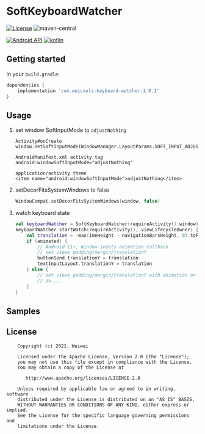 # SoftKeyboardWatcher

[![License](https://img.shields.io/badge/license-Apache%202.0-blue.svg)](https://github.com/lecymeng/SoftKeyboardWatcher/blob/main/LICENSE)
![maven-central](https://img.shields.io/maven-central/v/com.weicools/keyboard-watcher.svg)

[![Android API](https://img.shields.io/badge/api-21%2B-brightgreen.svg?style=for-the-badge)](https://android-arsenal.com/api?level=21)
[![kotlin](https://img.shields.io/github/languages/top/adrielcafe/voyager.svg?style=for-the-badge&color=blueviolet)](https://kotlinlang.org/)

## Getting started

In your `build.gradle`:

```groovy
dependencies {
    implementation 'com.weicools:keyboard-watcher:1.0.1'
}
```

## Usage

1. set window SoftInputMode to `adjustNothing`

    ```shell
    Activity#onCreate
    window.setSoftInputMode(WindowManager.LayoutParams.SOFT_INPUT_ADJUST_NOTHING)

    AndroidManifest.xml activity tag
    android:windowSoftInputMode="adjustNothing"

    application/activity theme
    <item name="android:windowSoftInputMode">adjustNothing</item>
    ```

2. setDecorFitsSystemWindows to false

    ```kotlin
    WindowCompat.setDecorFitsSystemWindows(window, false)
    ```

3. watch keyboard state

    ```kotlin
    val keyboardWatcher = SoftKeyboardWatcher(requireActivity().window)
    keyboardWatcher.startWatch(requireActivity(), viewLifecycleOwner) { imeHeight, navigationBarsHeight, animated ->
        val translation = -max(imeHeight - navigationBarsHeight, 0).toFloat()
        if (animated) {
            // Android 11+, Window insets animation callback
            // set views padding/margin/translationY
            buttonSend.translationY = translation
            textInputLayout.translationY = translation
        } else {
            // set views padding/margin/translationY with animation or without animation
            // do ...
        }
    }
    ```

## Samples

## License

```license
    Copyright (c) 2021. Weiwei

    Licensed under the Apache License, Version 2.0 (the "License");
    you may not use this file except in compliance with the License.
    You may obtain a copy of the License at

       http://www.apache.org/licenses/LICENSE-2.0

    Unless required by applicable law or agreed to in writing, software
    distributed under the License is distributed on an "AS IS" BASIS,
    WITHOUT WARRANTIES OR CONDITIONS OF ANY KIND, either express or implied.
    See the License for the specific language governing permissions and
    limitations under the License.
```
